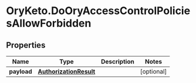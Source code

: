 # OryKeto.DoOryAccessControlPoliciesAllowForbidden

## Properties
Name | Type | Description | Notes
------------ | ------------- | ------------- | -------------
**payload** | [**AuthorizationResult**](AuthorizationResult.md) |  | [optional] 


